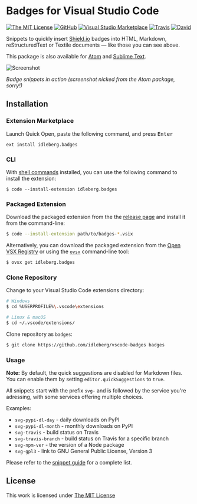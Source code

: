 # Badges for Visual Studio Code

[![The MIT License](https://flat.badgen.net/badge/license/MIT/orange)](http://opensource.org/licenses/MIT)
[![GitHub](https://flat.badgen.net/github/release/idleberg/vscode-badges)](https://github.com/idleberg/vscode-badges/releases)
[![Visual Studio Marketplace](https://vsmarketplacebadge.apphb.com/installs-short/idleberg.badges.svg?style=flat-square)](https://marketplace.visualstudio.com/items?itemName=idleberg.badges)
[![Travis](https://flat.badgen.net/travis/idleberg/vscode-badges)](https://travis-ci.org/idleberg/vscode-badges)
[![David](https://flat.badgen.net/david/dev/idleberg/vscode-badges)](https://david-dm.org/idleberg/vscode-badges?type=dev)

Snippets to quickly insert [Shield.io](http://shields.io) badges into HTML, Markdown, reStructuredText or Textile documents — like those you can see above.

This package is also available for [Atom](https://github.com/idleberg/atom-badges) and [Sublime Text](https://github.com/idleberg/sublime-badges).

![Screenshot](https://raw.githubusercontent.com/idleberg/vscode-badges/master/screenshot.gif)

*Badge snippets in action (screenshot nicked from the Atom package, sorry!)*

## Installation

### Extension Marketplace

Launch Quick Open, paste the following command, and press <kbd>Enter</kbd>

`ext install idleberg.badges`

### CLI

With [shell commands](https://code.visualstudio.com/docs/editor/command-line) installed, you can use the following command to install the extension:

`$ code --install-extension idleberg.badges`

### Packaged Extension

Download the packaged extension from the the [release page](https://github.com/idleberg/vscode-badges/releases) and install it from the command-line:

```bash
$ code --install-extension path/to/badges-*.vsix
```

Alternatively, you can download the packaged extension from the [Open VSX Registry](https://open-vsx.org/) or using the [`ovsx`](https://www.npmjs.com/package/ovsx) command-line tool:

```bash
$ ovsx get idleberg.badges
```

### Clone Repository

Change to your Visual Studio Code extensions directory:

```bash
# Windows
$ cd %USERPROFILE%\.vscode\extensions

# Linux & macOS
$ cd ~/.vscode/extensions/
```

Clone repository as `badges`:

```bash
$ git clone https://github.com/idleberg/vscode-badges badges
```

### Usage

**Note:** By default, the quick suggestions are disabled for Markdown files. You can enable them by setting `editor.quickSuggestions` to `true`.

All snippets start with the prefix `svg-` and is followed by the service you're adressing, with some services offering multiple choices.

Examples:

* `svg-pypi-dl-day` - daily downloads on PyPI
* `svg-pypi-dl-month` - monthly downloads on PyPI
* `svg-travis` - build status on Travis
* `svg-travis-branch` - build status on Travis for a specific branch
* `svg-npm-ver` - the version of a Node package
* `svg-gpl3` - link to GNU General Public License, Version 3

Please refer to the [snippet guide](https://github.com/idleberg/vscode-badges/blob/master/snippets.md) for a complete list.

## License

This work is licensed under [The MIT License](https://opensource.org/licenses/MIT)

[ai]: http://www.androidicons.com
[brandico]: https://github.com/fontello/brandico.font
[cc]: https://github.com/cc-icons/cc-icons
[dashicons]: https://github.com/WordPress/dashicons
[devicons]: https://github.com/vorillaz/devicons
[ei]: https://github.com/outpunk/evil-icons
[el]: https://github.com/reduxframework/Elusive-Icons
[fa]: https://github.com/FortAwesome/Font-Awesome
[fi]: http://zurb.com/playground/foundation-icons
[fl]: https://github.com/Lukas-W/font-linux
[geomicon]: https://github.com/jxnblk/geomicons-open
[glyphicon]: https://getbootstrap.com/components/#glyphicons
[icono]: https://github.com/saeedalipoor/icono
[ion]: https://github.com/driftyco/ionicons
[line]: http://www.elegantthemes.com/blog/resources/how-to-use-and-embed-an-icon-font-on-your-website
[mdi]: https://github.com/Templarian/MaterialDesign-Webfont
[mfg]: https://github.com/MfgLabs/mfglabs-iconset
[mfizz]: https://github.com/fizzed/font-mfizz
[octicon]: https://github.com/github/octicons
[oi]: https://github.com/iconic/open-iconic
[openwebicons]: https://github.com/pfefferle/openwebicons
[pf]: https://github.com/vendocrat/PaymentFont
[ratchicon]: http://goratchet.com/components/#ratchicons
[st]: https://github.com/parkerbennett/stackicons
[typcn]: https://github.com/stephenhutchings/typicons.font
[ui]: http://semantic-ui.com/elements/icon.html
[wi]: https://github.com/erikflowers/weather-icons
[zmdi]: https://github.com/zavoloklom/material-design-iconic-font
